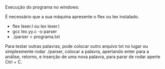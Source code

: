 Execução do programa no windows:

É necessário que a sua máquina apresente o flex ou lex instalado.

- flex lexer.l ou lex lexer.l
- gcc lex.yy.c -o parser
- ./parser < programa.txt

Para testar outras palavras, pode colocar outro arquivo txt no lugar ou simplesmente rodar ./parser, colocar a palavra, apertando enter para a análise, retorno, e inserção de uma nova palavra, para parar de rodar aperte Ctrl + C.